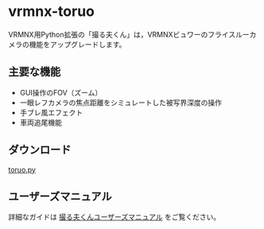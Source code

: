 # vrmnx-toruo

VRMNX用Python拡張の「撮る夫くん」は，VRMNXビュワーのフライスルーカメラの機能をアップグレードします。

## 主要な機能

- GUI操作のFOV（ズーム）
- 一眼レフカメラの焦点距離をシミュレートした被写界深度の操作
- 手ブレ風エフェクト
- 車両追尾機能

## ダウンロード

[toruo.py](https://raw.githubusercontent.com/AKAGI-Rails/vrmnx-toruo/master/toruo.py)

## ユーザーズマニュアル

詳細なガイドは
[撮る夫くんユーザーズマニュアル](https://akagi-rails.github.io/vrmnx-toruo/)
をご覧ください。
